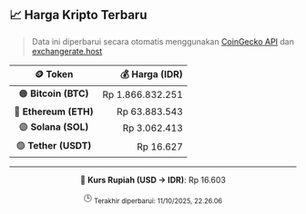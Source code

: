 

<!-- HARGA_KRIPTO -->
## 📈 Harga Kripto Terbaru

> Data ini diperbarui secara otomatis menggunakan [CoinGecko API](https://www.coingecko.com/) dan [exchangerate.host](https://exchangerate.host/)

<div align="center">

| 🪙 Token | 💰 Harga (IDR) |
|:------:|---------------:|
| 🟠 **Bitcoin (BTC)**   | Rp 1.866.832.251 |
| 🔵 **Ethereum (ETH)**  | Rp 63.883.543 |
| 🟣 **Solana (SOL)**    | Rp 3.062.413 |
| 🟢 **Tether (USDT)**   | Rp 16.627 |

---

💱 **Kurs Rupiah (USD → IDR)**: Rp 16.603

🕒 <sub>Terakhir diperbarui: 11/10/2025, 22.26.06</sub>

</div>
<!-- /HARGA_KRIPTO -->